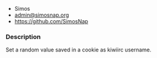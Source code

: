 * Simos
* admin@simosnap.org
* https://github.com/SimosNap

### Description
Set a random value saved in a cookie as kiwiirc username.
